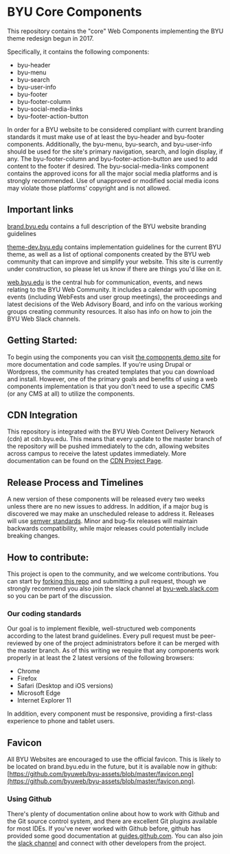 # BYU Core Components
This repository contains the "core" Web Components implementing the BYU theme redesign begun in 2017.

Specifically, it contains the following components:
* byu-header
* byu-menu
* byu-search
* byu-user-info
* byu-footer
* byu-footer-column
* byu-social-media-links
* byu-footer-action-button

In order for a BYU website to be considered compliant with current branding standards it must make use of at least the byu-header and byu-footer components. Additionally, the byu-menu, byu-search, and byu-user-info should be used for the site's primary navigation, search, and login display, if any. The byu-footer-column and byu-footer-action-button are used to add content to the footer if desired. The byu-social-media-links component contains the approved icons for all the major social media platforms and is strongly recommended. Use of unapproved or modified social media icons may violate those platforms' copyright and is not allowed.

## Important links
[brand.byu.edu](http://brand.byu.edu) contains a full description of the BYU website branding guidelines

[theme-dev.byu.edu](http://theme-dev.byu.edu) contains implementation guidelines for the current BYU theme, as well as a list of optional components created by the BYU web community that can improve and simplify your website. This site is currently under construction, so please let us know if there are things you'd like on it.

[web.byu.edu](http://web.byu.edu) is the central hub for communication, events, and news relating to the BYU Web Community. It includes a calendar with upcoming events (including WebFests and user group meetings), the proceedings and latest decisions of the Web Advisory Board, and info on the various working groups creating community resources. It also has info on how to join the BYU Web Slack channels.

## Getting Started:
To begin using the components you can visit [the components demo site](http://2017-components-demo.cdn.byu.edu/) for more documentation and code samples. If you're using Drupal or Wordpress, the community has created templates that you can download and install. However, one of the primary goals and benefits of using a web components implementation is that you don't need to use a specific CMS (or any CMS at all) to utilize the components.

## CDN Integration
This repository is integrated with the BYU Web Content Delivery Network (cdn) at cdn.byu.edu. This means that every update to the master branch of the repository will be pushed immediately to the cdn, allowing websites across campus to receive the latest updates immediately. More documentation can be found on the [CDN Project Page](https://github.com/byuweb/web-cdn).  

## Release Process and Timelines
A new version of these components will be released every two weeks unless there are no new issues to address. In addition, if a major bug is discovered we may make an unscheduled release to address it. Releases will use [semver standards](http://semver.org/). Minor and bug-fix releases will maintain backwards compatibility, while major releases could potentially include breaking changes. 

## How to contribute:
This project is open to the community, and we welcome contributions. You can start by [forking this repo](https://help.github.com/articles/fork-a-repo/) and submitting a pull request, though we strongly recommend you also join the slack channel at [byu-web.slack.com](http://byu-web.slack.com) so you can be part of the discussion.

### Our coding standards
Our goal is to implement flexible, well-structured web components according to the latest brand guidelines. Every pull request must be peer-reviewed by one of the project administrators before it can be merged with the master branch. As of this writing we require that any components work properly in at least the 2 latest versions of the following browsers:

* Chrome
* Firefox
* Safari (Desktop and iOS versions)
* Microsoft Edge
* Internet Explorer 11

In addition, every component must be responsive, providing a first-class experience to phone and tablet users.

## Favicon
All BYU Websites are encouraged to use the official favicon. This is likely to be located on brand.byu.edu in the future, but it is available now in github: [https://github.com/byuweb/byu-assets/blob/master/favicon.png](https://github.com/byuweb/byu-assets/blob/master/favicon.png).

### Using Github
There's plenty of documentation online about how to work with Github and the Git source control system, and there are excellent Git plugins available for most IDEs. If you've never worked with Github before, github has provided some good documentation at [guides.github.com](http://guides.github.com). You can also join the [slack channel](http://byu-web.slack.com) and connect with other developers from the project.
